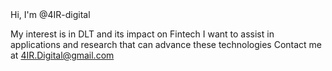 <!---
4IR-digital/4IR-digital is a ✨ special ✨ repository because its `README.md` (this file) appears on your GitHub profile.
You can click the Preview link to take a look at your changes.
--->Hi, I'm @4IR-digital 
My interest is in DLT and its impact on Fintech
I want to assist in applications and research that can advance these technologies
Contact me at 4IR.Digital@gmail.com
